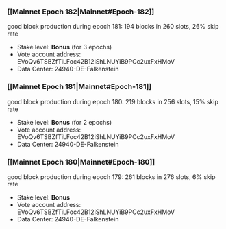 ### [[Mainnet Epoch 182|Mainnet#Epoch-182]]
good block production during epoch 181: 194 blocks in 260 slots, 26% skip rate
* Stake level: **Bonus** (for 3 epochs)
* Vote account address: EVoQv6TSBZfTiLFoc42B12iShLNUYiB9PCc2uxFxHMoV
* Data Center: 24940-DE-Falkenstein
### [[Mainnet Epoch 181|Mainnet#Epoch-181]]
good block production during epoch 180: 219 blocks in 256 slots, 15% skip rate
* Stake level: **Bonus** (for 2 epochs)
* Vote account address: EVoQv6TSBZfTiLFoc42B12iShLNUYiB9PCc2uxFxHMoV
* Data Center: 24940-DE-Falkenstein
### [[Mainnet Epoch 180|Mainnet#Epoch-180]]
good block production during epoch 179: 261 blocks in 276 slots, 6% skip rate
* Stake level: **Bonus**
* Vote account address: EVoQv6TSBZfTiLFoc42B12iShLNUYiB9PCc2uxFxHMoV
* Data Center: 24940-DE-Falkenstein